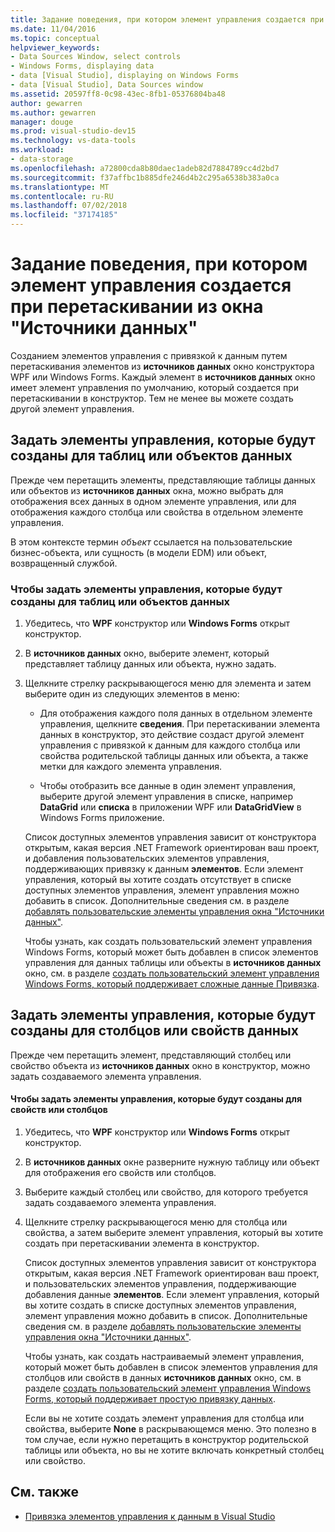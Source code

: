 ```yaml
---
title: Задание поведения, при котором элемент управления создается при перетаскивании из окна "Источники данных"
ms.date: 11/04/2016
ms.topic: conceptual
helpviewer_keywords:
- Data Sources Window, select controls
- Windows Forms, displaying data
- data [Visual Studio], displaying on Windows Forms
- data [Visual Studio], Data Sources window
ms.assetid: 20597ff8-0c98-43ec-8fb1-05376804ba48
author: gewarren
ms.author: gewarren
manager: douge
ms.prod: visual-studio-dev15
ms.technology: vs-data-tools
ms.workload:
- data-storage
ms.openlocfilehash: a72800cda8b80daec1adeb82d7884789cc4d2bd7
ms.sourcegitcommit: f37affbc1b885dfe246d4b2c295a6538b383a0ca
ms.translationtype: MT
ms.contentlocale: ru-RU
ms.lasthandoff: 07/02/2018
ms.locfileid: "37174185"
---
```

# <a name="set-the-control-to-be-created-when-dragging-from-the-data-sources-window"></a>Задание поведения, при котором элемент управления создается при перетаскивании из окна "Источники данных"
Созданием элементов управления с привязкой к данным путем перетаскивания элементов из **источников данных** окно конструктора WPF или Windows Forms. Каждый элемент в **источников данных** окно имеет элемент управления по умолчанию, который создается при перетаскивании в конструктор. Тем не менее вы можете создать другой элемент управления.

## <a name="set-the-controls-to-be-created-for-data-tables-or-objects"></a>Задать элементы управления, которые будут созданы для таблиц или объектов данных
Прежде чем перетащить элементы, представляющие таблицы данных или объектов из **источников данных** окна, можно выбрать для отображения всех данных в одном элементе управления, или для отображения каждого столбца или свойства в отдельном элементе управления.

В этом контексте термин *объект* ссылается на пользовательские бизнес-объекта, или сущность (в модели EDM) или объект, возвращенный службой.

### <a name="to-set-the-controls-to-be-created-for-data-tables-or-objects"></a>Чтобы задать элементы управления, которые будут созданы для таблиц или объектов данных

1.  Убедитесь, что **WPF** конструктор или **Windows Forms** открыт конструктор.

2.  В **источников данных** окно, выберите элемент, который представляет таблицу данных или объекта, нужно задать.

3.  Щелкните стрелку раскрывающегося меню для элемента и затем выберите один из следующих элементов в меню:

    -   Для отображения каждого поля данных в отдельном элементе управления, щелкните **сведения**. При перетаскивании элемента данных в конструктор, это действие создаст другой элемент управления с привязкой к данным для каждого столбца или свойства родительской таблицы данных или объекта, а также метки для каждого элемента управления.

    -   Чтобы отобразить все данные в один элемент управления, выберите другой элемент управления в списке, например **DataGrid** или **списка** в приложении WPF или **DataGridView** в Windows Forms приложение.

    Список доступных элементов управления зависит от конструктора открытым, какая версия .NET Framework ориентирован ваш проект, и добавления пользовательских элементов управления, поддерживающих привязку к данным **элементов**. Если элемент управления, который вы хотите создать отсутствует в списке доступных элементов управления, элемент управления можно добавить в список. Дополнительные сведения см. в разделе [добавлять пользовательские элементы управления окна "Источники данных"](../data-tools/add-custom-controls-to-the-data-sources-window.md).

    Чтобы узнать, как создать пользовательский элемент управления Windows Forms, который может быть добавлен в список элементов управления для данных таблицы или объекты в **источников данных** окно, см. в разделе [создать пользовательский элемент управления Windows Forms, который поддерживает сложные данные Привязка](../data-tools/create-a-windows-forms-user-control-that-supports-complex-data-binding.md).

## <a name="set-the-controls-to-be-created-for-data-columns-or-properties"></a>Задать элементы управления, которые будут созданы для столбцов или свойств данных
Прежде чем перетащить элемент, представляющий столбец или свойство объекта из **источников данных** окно в конструктор, можно задать создаваемого элемента управления.

#### <a name="to-set-the-controls-to-be-created-for-columns-or-properties"></a>Чтобы задать элементы управления, которые будут созданы для свойств или столбцов

1.  Убедитесь, что **WPF** конструктор или **Windows Forms** открыт конструктор.

2.  В **источников данных** окне разверните нужную таблицу или объект для отображения его свойств или столбцов.

3.  Выберите каждый столбец или свойство, для которого требуется задать создаваемого элемента управления.

4.  Щелкните стрелку раскрывающегося меню для столбца или свойства, а затем выберите элемент управления, который вы хотите создать при перетаскивании элемента в конструктор.

     Список доступных элементов управления зависит от конструктора открытым, какая версия .NET Framework ориентирован ваш проект, и пользовательских элементов управления, поддерживающие добавления данные **элементов**. Если элемент управления, который вы хотите создать в списке доступных элементов управления, элемент управления можно добавить в список. Дополнительные сведения см. в разделе [добавлять пользовательские элементы управления окна "Источники данных"](../data-tools/add-custom-controls-to-the-data-sources-window.md).

     Чтобы узнать, как создать настраиваемый элемент управления, который может быть добавлен в список элементов управления для столбцов или свойств в данных **источников данных** окно, см. в разделе [создать пользовательский элемент управления Windows Forms, который поддерживает простую привязку данных](../data-tools/create-a-windows-forms-user-control-that-supports-simple-data-binding.md).

     Если вы не хотите создать элемент управления для столбца или свойства, выберите **None** в раскрывающемся меню. Это полезно в том случае, если нужно перетащить в конструктор родительской таблицы или объекта, но вы не хотите включать конкретный столбец или свойство.

## <a name="see-also"></a>См. также

- [Привязка элементов управления к данным в Visual Studio](../data-tools/bind-controls-to-data-in-visual-studio.md)